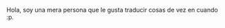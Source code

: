 Hola, soy una mera persona que le gusta traducir cosas de vez en cuando :p.

<!---
Ambiance3757/Ambiance3757 is a ✨ special ✨ repository because its `README.md` (this file) appears on your GitHub profile.
You can click the Preview link to take a look at your changes.
--->
